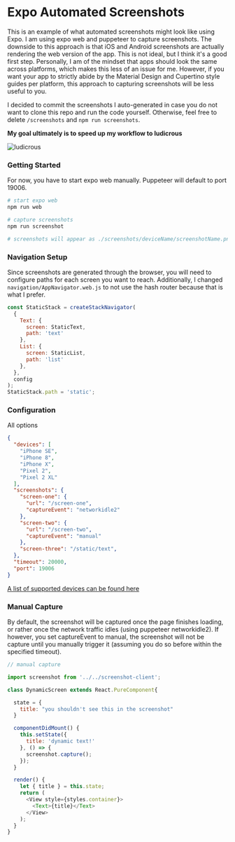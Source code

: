 
# Expo Automated Screenshots

This is an example of what automated screenshots might look like using Expo. I am using expo web and puppeteer to capture screenshots. The downside to this approach is that iOS and Android screenshots are actually rendering the web version of the app. This is not ideal, but I think it's a good first step. Personally, I am of the mindset that apps should look the same across platforms, which makes this less of an issue for me. However, if you want your app to strictly abide by the Material Design and Cupertino style guides per platform, this approach to capturing screenshots will be less useful to you.

I decided to commit the screenshots I auto-generated in case you do not want to clone this repo and run the code yourself. Otherwise, feel free to delete `/screenshots` and `npm run screenshots`.

**My goal ultimately is to speed up my workflow to ludicrous**

![ludicrous](https://media.giphy.com/media/ZfNGHnl4eZQRy/giphy.gif)

### Getting Started

For now, you have to start expo web manually. Puppeteer will default to port 19006.

```bash
# start expo web
npm run web

# capture screenshots
npm run screenshot

# screenshots will appear as ./screenshots/deviceName/screenshotName.png
```

### Navigation Setup

Since screenshots are generated through the browser, you will need to configure paths for each screen you want to reach. Additionally, I changed `navigation/AppNavigator.web.js` to not use the hash router because that is what I prefer.

```javascript
const StaticStack = createStackNavigator(
  {
    Text: {
      screen: StaticText,
      path: 'text'
    },
    List: {
      screen: StaticList,
      path: 'list'
    },
  },
  config
);
StaticStack.path = 'static';
```

### Configuration

All options

```json
{
  "devices": [
    "iPhone SE",
    "iPhone 8",
    "iPhone X",
    "Pixel 2",
    "Pixel 2 XL"
  ],
  "screenshots": {
    "screen-one": {
      "url": "/screen-one",
      "captureEvent": "networkidle2"
    },
    "screen-two": {
      "url": "/screen-two",
      "captureEvent": "manual"
    },
    "screen-three": "/static/text",
  },
  "timeout": 20000,
  "port": 19006
}
```

[A list of supported devices can be found here](https://github.com/GoogleChrome/puppeteer/blob/master/lib/DeviceDescriptors.js)


### Manual Capture
By default, the screenshot will be captured once the page finishes loading, or rather once the network traffic idles (using puppeteer networkidle2). If however, you set captureEvent to manual, the screenshot will not be capture until you manually trigger it (assuming you do so before within the specified timeout).

```javascript
// manual capture

import screenshot from '../../screenshot-client';

class DynamicScreen extends React.PureComponent{

  state = {
    title: "you shouldn't see this in the screenshot"
  }

  componentDidMount() {
    this.setState({
      title: 'dynamic text!'
    }, () => {
      screenshot.capture();
    });
  }

  render() {
    let { title } = this.state;
    return (
      <View style={styles.container}>
        <Text>{title}</Text>
      </View>
    );
  }
}
```

